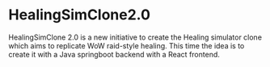 # HealingSimClone2.0


HealingSimClone 2.0 is a new initiative to create the Healing simulator clone which aims to replicate WoW raid-style healing.
This time the idea is to create it with a Java springboot backend with a React frontend.






